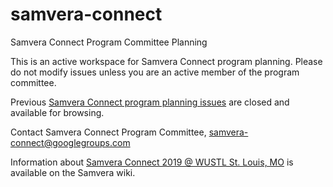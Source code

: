 # samvera-connect
Samvera Connect Program Committee Planning

This is an active workspace for Samvera Connect program planning. Please do not modify issues unless you are an active member of the program committee.

Previous [Samvera Connect program planning issues](https://github.com/samvera-labs/samvera-connect/issues?q=is%3Aissue+is%3Aclosed) are closed and available for browsing.

Contact Samvera Connect Program Committee, <samvera-connect@googlegroups.com>

Information about [Samvera Connect 2019 @ WUSTL St. Louis, MO](https://wiki.duraspace.org/display/samvera/Samvera+Connect+2019) is available on the Samvera wiki.
